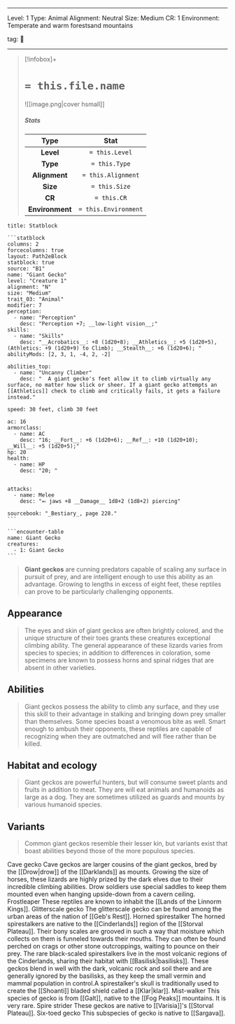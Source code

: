 
---



Level: 1
Type: Animal
Alignment: Neutral
Size: Medium
CR: 1
Environment: Temperate and warm forestsand mountains



tag: 👹

---

> [!infobox]+
> #  `= this.file.name`
> ![[image.png|cover hsmall]]
> ##### Stats
> Type | Stat |
> :---:|:---:|
> **Level** | `= this.Level` |
> **Type** | `= this.Type` |
> **Alignment** | `= this.Alignment` |
> **Size** | `= this.Size` |
> **CR** | `= this.CR` |
> **Environment** | `= this.Environment` |




````ad-info
title: Statblock

```statblock
columns: 2
forcecolumns: true
layout: Path2eBlock
statblock: true
source: "B1"
name: "Giant Gecko"
level: "Creature 1"
alignment: "N"
size: "Medium"
trait_03: "Animal"
modifier: 7
perception:
  - name: "Perception"
    desc: "Perception +7; __low-light vision__;"
skills:
  - name: "Skills"
    desc: "__Acrobatics__: +8 (1d20+8); __Athletics__: +5 (1d20+5), (Athletics: +9 (1d20+9) to Climb); __Stealth__: +6 (1d20+6); "
abilityMods: [2, 3, 1, -4, 2, -2]

abilities_top:
  - name: "Uncanny Climber"
    desc: "  A giant gecko's feet allow it to climb virtually any surface, no matter how slick or sheer. If a giant gecko attempts an [[Athletics]] check to climb and critically fails, it gets a failure instead."

speed: 30 feet, climb 30 feet

ac: 16
armorclass:
  - name: AC
    desc: "16; __Fort__: +6 (1d20+6); __Ref__: +10 (1d20+10); __Will__: +5 (1d20+5);"
hp: 20
health:
  - name: HP
    desc: "20; "


attacks:
  - name: Melee
    desc: "⬻ jaws +8 __Damage__ 1d8+2 (1d8+2) piercing"

sourcebook: "_Bestiary_, page 228."
```

```encounter-table
name: Giant Gecko
creatures:
  - 1: Giant Gecko
```

````



> **Giant geckos** are cunning predators capable of scaling any surface in pursuit of prey, and are intelligent enough to use this ability as an advantage. Growing to lengths in excess of eight feet, these reptiles can prove to be particularly challenging opponents.



## Appearance

> The eyes and skin of giant geckos are often brightly colored, and the unique structure of their toes grants these creatures exceptional climbing ability. The general appearance of these lizards varies from species to species; in addition to differences in coloration, some specimens are known to possess horns and spinal ridges that are absent in other varieties.


## Abilities

> Giant geckos possess the ability to climb any surface, and they use this skill to their advantage in stalking and bringing down prey smaller than themselves. Some species boast a venomous bite as well. Smart enough to ambush their opponents, these reptiles are capable of recognizing when they are outmatched and will flee rather than be killed.


## Habitat and ecology

> Giant geckos are powerful hunters, but will consume sweet plants and fruits in addition to meat. They are will eat animals and humanoids as large as a dog. They are sometimes utilized as guards and mounts by various humanoid species.


## Variants

> Common giant geckos resemble their lesser kin, but variants exist that boast abilities beyond those of the more populous species.

Cave gecko
Cave geckos are larger cousins of the giant geckos, bred by the [[Drow|drow]] of the [[Darklands]] as mounts. Growing the size of horses, these lizards are highly prized by the dark elves due to their incredible climbing abilities. Drow soldiers use special saddles to keep them mounted even when hanging upside-down from a cavern ceiling.
Frostleaper
These reptiles are known to inhabit the [[Lands of the Linnorm Kings]].
Glitterscale gecko
The glitterscale gecko can be found among the urban areas of the nation of [[Geb's Rest]].
Horned spirestalker
The horned spirestalkers are native to the [[Cinderlands]] region of the [[Storval Plateau]]. Their bony scales are grooved in such a way that moisture which collects on them is funneled towards their mouths.  They can often be found perched on crags or other stone outcroppings, waiting to pounce on their prey.  The rare black-scaled spirestalkers live in the most volcanic regions of the Cinderlands, sharing their habitat with [[Basilisk|basilisks]].  These geckos blend in well with the dark, volcanic rock and soil there and are generally ignored by the basilisks, as they keep the small vermin and mammal population in control.A spirestalker's skull is traditionally used to create the [[Shoanti]] bladed shield called a [[Klar|klar]].
Mist-walker
This species of gecko is from [[Galt]], native to the [[Fog Peaks]] mountains. It is very rare.
Spire strider
These geckos are native to [[Varisia]]'s [[Storval Plateau]].
Six-toed gecko
This subspecies of gecko is native to [[Sargava]].









